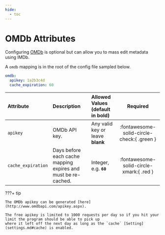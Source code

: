 ```yaml
---
hide:
  - toc
---
```

# OMDb Attributes

Configuring [OMDb](https://www.omdbapi.com/) is optional but can allow you to mass edit metadata using IMDb.

A `omdb` mapping is in the root of the config file sampled below.

```yaml title="config.yml OMDb sample"
omdb:
  apikey: 1a2b3c4d
  cache_expiration: 60
```

| Attribute          | Description                                                             | Allowed Values (default in **bold**)          |                   Required                   |
|:-------------------|:------------------------------------------------------------------------|:----------------------------------------------|:--------------------------------------------:|
| `apikey`           | OMDb API key.                                                           | Any valid key or leave **blank**              |  :fontawesome-solid-circle-check:{ .green }  |
| `cache_expiration` | Days before each cache mapping expires and must be re-cached.           | Integer, e.g. **`60`**                        | :fontawesome-solid-circle-xmark:{ .red }     |

???+ tip

    The OMDb apikey can be generated [here](http://www.omdbapi.com/apikey.aspx).

    The free apikey is limited to 1000 requests per day so if you hit your limit the program should be able to pick up 
    where it left off the next day as long as the `cache` [Setting](settings.md#cache) is enabled. 
